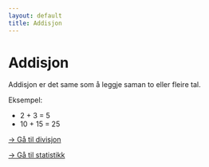 ```yaml
---
layout: default
title: Addisjon
---
```


# Addisjon

Addisjon er det same som å leggje saman to eller fleire tal.

Eksempel:
- 2 + 3 = 5
- 10 + 15 = 25

[→ Gå til divisjon](divisjon)

[→ Gå til statistikk](statistikk1)
